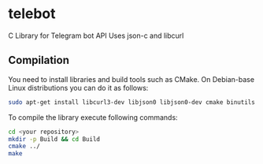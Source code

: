 # telebot
C Library for Telegram bot API
Uses json-c and libcurl

## Compilation
You need to install libraries and build tools such as CMake. On Debian-base Linux distributions you can do it as follows:
```sh
sudo apt-get install libcurl3-dev libjson0 libjson0-dev cmake binutils make
```
To compile the library execute following commands:
```sh
cd <your repository>
mkdir -p Build && cd Build
cmake ../
make 
```
